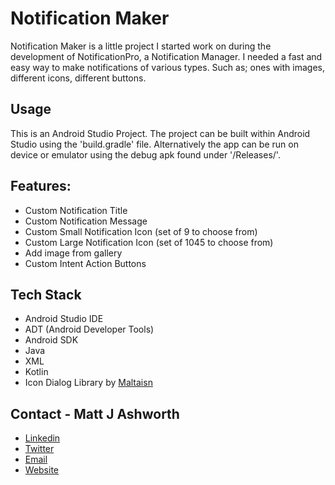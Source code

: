 
# Notification Maker

Notification Maker is a little project I started work on during the development of NotificationPro, a Notification Manager. I needed a fast and easy way to make notifications of
various types. Such as; ones with images, different icons, different buttons. 


<p float="left">
  <https://raw.githubusercontent.com/MattJAshworth/mattjashworth.github.io/537708d0612cc8c9c13e38c58e51651463e7a471/assets/images/screenshots/Notification.jpg" />
</p>

## Usage

This is an Android Studio Project. The project can be built within Android Studio using the 'build.gradle' file. Alternatively the app can be run on device or emulator using the debug apk found under '/Releases/'. 

## Features:
* Custom Notification Title
* Custom Notification Message
* Custom Small Notification Icon (set of 9 to choose from)
* Custom Large Notification Icon (set of 1045 to choose from)
* Add image from gallery
* Custom Intent Action Buttons

## Tech Stack
* Android Studio IDE
* ADT (Android Developer Tools)
* Android SDK
* Java
* XML
* Kotlin
* Icon Dialog Library by <a href="https://github.com/maltaisn/icondialoglib">Maltaisn</a>

## Contact - Matt J Ashworth
* [Linkedin](https://linkedin.com/in/MattJAshworth)
* [Twitter](https://twitter.com/MattJAshworth)
* [Email](mailto:contact@mattjashworth.xyz)
* [Website](https://mattjashworth.xyz)

